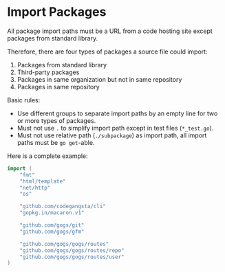 # Import Packages

All package import paths must be a URL from a code hosting site except packages from standard library.

Therefore, there are four types of packages a source file could import:

1. Packages from standard library
2. Third-party packages
3. Packages in same organization but not in same repository
4. Packages in same repository

Basic rules:

- Use different groups to separate import paths by an empty line for two or more types of packages.
- Must not use `.` to simplify import path except in test files (`*_test.go`).
- Must not use relative path (`./subpackage`) as import path, all import paths must be `go get`-able.

Here is a complete example:

```go
import (
    "fmt"
    "html/template"
    "net/http"
    "os"

    "github.com/codegangsta/cli"
    "gopkg.in/macaron.v1"

    "github.com/gogs/git"
    "github.com/gogs/gfm"

    "github.com/gogs/gogs/routes"
    "github.com/gogs/gogs/routes/repo"
    "github.com/gogs/gogs/routes/user"
)
```
